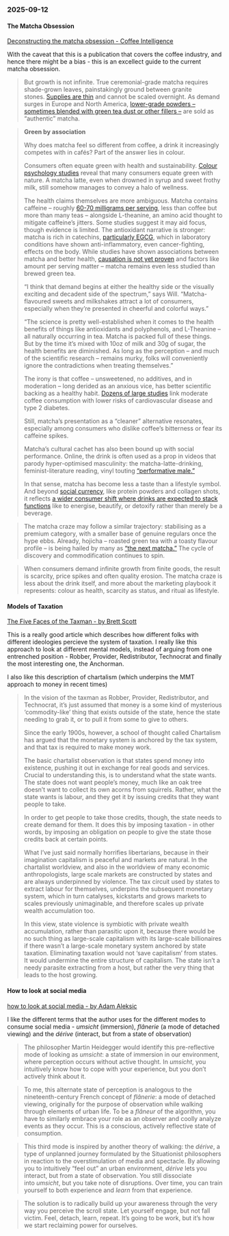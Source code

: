 ### 2025-09-12
#### The Matcha Obsession
[Deconstructing the matcha obsession - Coffee Intelligence](https://intelligence.coffee/2025/09/deconstructing-the-matcha-obsession/)

With the caveat that this is a publication that covers the coffee industry, and hence there might be a bias - this is an excellect guide to the current matcha obsession.

> But growth is not infinite. True ceremonial-grade matcha requires shade-grown leaves, painstakingly ground between granite stones. [Supplies are thin](https://www.bbc.com/news/articles/cgq7w1n00xeo) and cannot be scaled overnight. As demand surges in Europe and North America, [lower-grade powders – sometimes blended with green tea dust or other fillers –](https://aiya-europe.com/en/fight-fake-matcha/) are sold as “authentic” matcha.


> **Green by association**
> 
> Why does matcha feel so different from coffee, a drink it increasingly competes with in cafés? Part of the answer lies in colour. 
> 
> Consumers often equate green with health and sustainability. [Colour psychology studies](https://www.researchgate.net/publication/376712079_Color_green_and_sustainable_consumption_behavior_A_self-expansion_perspective) reveal that many consumers equate green with nature. A matcha latte, even when drowned in syrup and sweet frothy milk, still somehow manages to convey a halo of wellness.
> 
> The health claims themselves are more ambiguous. Matcha contains caffeine – roughly [60-70 milligrams per serving](https://www.uclahealth.org/news/article/ucla-health-dietitian-discusses-matcha-amid-global-shortage), less than coffee but more than many teas – alongside L-theanine, an amino acid thought to mitigate caffeine’s jitters. Some studies suggest it may aid focus, though evidence is limited. The antioxidant narrative is stronger: matcha is rich in catechins, [particularly EGCG](https://time.com/5188377/matcha-tea-benefits/]), which in laboratory conditions have shown anti-inflammatory, even cancer-fighting, effects on the body. While studies have shown associations between matcha and better health, [causation is not yet proven](https://time.com/5188377/matcha-tea-benefits/) and factors like amount per serving matter – matcha remains even less studied than brewed green tea.
> 
> “I think that demand begins at either the healthy side or the visually exciting and decadent side of the spectrum,” says Will. “Matcha-flavoured sweets and milkshakes attract a lot of consumers, especially when they’re presented in cheerful and colorful ways.”
> 
> “The science is pretty well-established when it comes to the health benefits of things like antioxidants and polyphenols, and L-Theanine – all naturally occurring in tea. Matcha is packed full of these things. But by the time it’s mixed with 10oz of milk and 30g of sugar, the health benefits are diminished. As long as the perception – and much of the scientific research – remains murky, folks will conveniently ignore the contradictions when treating themselves.”
> 
> The irony is that coffee – unsweetened, no additives, and in moderation – long derided as an anxious vice, has better scientific backing as a healthy habit. [Dozens of large studies](https://www.mdpi.com/2072-6643/17/15/2558#:~:text=A%202019%20meta%2Danalysis%20of,and%20caffeine%20content%20of%20coffee.) link moderate coffee consumption with lower risks of cardiovascular disease and type 2 diabetes. 
> 
> Still, matcha’s presentation as a “cleaner” alternative resonates, especially among consumers who dislike coffee’s bitterness or fear its caffeine spikes. 
> 
> Matcha’s cultural cachet has also been bound up with social performance. Online, the drink is often used as a prop in videos that parody hyper-optimised masculinity: the matcha-latte-drinking, feminist-literature reading, vinyl touting [“performative male.”](https://www.theguardian.com/society/2025/sep/04/matcha-latte-performative-male) 
> 
> In that sense, matcha has become less a taste than a lifestyle symbol. And beyond [social currency](https://intelligence.coffee/2025/07/coffee-is-evolving-as-social-currency/), like protein powders and collagen shots, it reflects [a wider consumer shift where drinks are expected to stack functions](https://intelligence.coffee/2025/07/why-we-keep-adding-things-to-coffee/) like to energise, beautify, or detoxify rather than merely be a beverage.

> The matcha craze may follow a similar trajectory: stabilising as a premium category, with a smaller base of genuine regulars once the hype ebbs. Already, hojicha – roasted green tea with a toasty flavour profile – is being hailed by many as [“the next matcha.”](https://www.ft.com/content/45d8d878-605f-4b2d-bfeb-70f8c9fc60c1) The cycle of discovery and commodification continues to spin.

> When consumers demand infinite growth from finite goods, the result is scarcity, price spikes and often quality erosion. The matcha craze is less about the drink itself, and more about the marketing playbook it represents: colour as health, scarcity as status, and ritual as lifestyle.

#### Models of Taxation
[The Five Faces of the Taxman - by Brett Scott](https://www.asomo.co/p/the-five-faces-of-the-taxman)

This is a really good article which describes how different folks with different ideologies percieve the system of taxation. I really like this approach to look at different mental models, instead of arguing from one entrenched position - Robber, Provider, Redistributor, Technocrat and finally the most interesting one, the Anchorman.

I also like this description of chartalism (which underpins the MMT approach to money in recent times)

> In the vision of the taxman as Robber, Provider, Redistributor, and Technocrat, it’s just assumed that money is a some kind of mysterious ‘commodity-like’ thing that exists outside of the state, hence the state needing to grab it, or to pull it from some to give to others.
> 
> Since the early 1900s, however, a school of thought called Chartalism has argued that the monetary system is anchored by the tax system, and that tax is required to make money work.
> 
> The basic chartalist observation is that states spend money into existence, pushing it out in exchange for real goods and services. Crucial to understanding this, is to understand what the state wants. The state does not want people’s money, much like an oak tree doesn’t want to collect its own acorns from squirrels. Rather, what the state wants is labour, and they get it by issuing credits that they want people to take.
> 
> In order to get people to take those credits, though, the state needs to create demand for them. It does this by imposing taxation - in other words, by imposing an obligation on people to give the state those credits back at certain points.
> 
> What I’ve just said normally horrifies libertarians, because in their imagination capitalism is peaceful and markets are natural. In the chartalist worldview, and also in the worldview of many economic anthropologists, large scale markets are constructed by states and are always underpinned by violence. The tax circuit used by states to extract labour for themselves, underpins the subsequent monetary system, which in turn catalyses, kickstarts and grows markets to scales previously unimaginable, and therefore scales up private wealth accumulation too.
> 
> In this view, state violence is symbiotic with private wealth accumulation, rather than parasitic upon it, because there would be no such thing as large-scale capitalism with its large-scale billionaires if there wasn’t a large-scale monetary system anchored by state taxation. Eliminating taxation would not ‘save capitalism’ from states. It would undermine the entire structure of capitalism. The state isn’t a needy parasite extracting from a host, but rather the very thing that leads to the host growing.


#### How to look at social media
[how to look at social media - by Adam Aleksic](https://etymology.substack.com/p/how-to-look-at-social-media)

I like the different terms that the author uses for the different modes to consume social media - *umsicht* (immersion), _flânerie_ (a mode of detached viewing) and the *dérive* (interact, but from a state of observation)

> The philosopher Martin Heidegger would identify this pre-reflective mode of looking as _umsicht_: a state of immersion in our environment, where perception occurs without active thought. In _umsicht_, you intuitively know how to cope with your experience, but you don’t actively think about it.


> To me, this alternate state of perception is analogous to the nineteenth-century French concept of _flânerie_: a mode of detached viewing, originally for the purpose of observation while walking through elements of urban life. To be a _flâneur_ of the algorithm, you have to similarly embrace your role as an observer and coolly analyze events as they occur. This is a conscious, actively reflective state of consumption.


> This third mode is inspired by another theory of walking: the _dérive_, a type of unplanned journey formulated by the Situationist philosophers in reaction to the overstimulation of media and spectacle. By allowing you to intuitively “feel out” an urban environment, _dérive_ lets you interact, but from a state of observation. You still dissociate into _umsicht_, but you take note of disruptions. Over time, you can train yourself to both experience and _learn_ from that experience.


> The solution is to radically build up your awareness through the very way you perceive the scroll state. Let yourself engage, but not fall victim. Feel, detach, learn, repeat. It’s going to be work, but it’s how we start reclaiming power for ourselves.